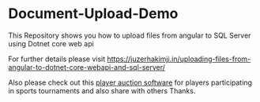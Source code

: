 # Document-Upload-Demo
This Repository shows you how to upload files from angular to SQL Server using Dotnet core web api

For further details please visit https://juzerhakimji.in/uploading-files-from-angular-to-dotnet-core-webapi-and-sql-server/

Also please check out this <a href="https://www.bidathlete.com">player auction software</a> for players participating in sports tournaments and also share with others Thanks.
